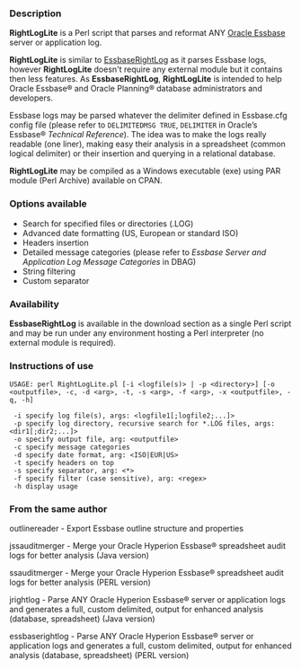 ### Description ###

**RightLogLite** is a Perl script that parses and reformat ANY [Oracle Essbase](http://www.oracle.com/appserver/business-intelligence/essbase.html) server or application log.

**RightLogLite** is similar to [EssbaseRightLog](http://code.google.com/p/essbaserightlog/) as it parses Essbase logs, however **RightLogLite** doesn't require any external module but it contains then less features. As **EssbaseRightLog**, **RightLogLite** is intended to help Oracle Essbase® and Oracle Planning® database administrators and developers.

Essbase logs may be parsed whatever the delimiter defined in Essbase.cfg config file (please refer to `DELIMITEDMSG TRUE`, `DELIMITER` in Oracle’s Essbase® _Technical Reference_).
The idea was to make the logs really readable (one liner), making easy their analysis in a spreadsheet (common logical delimiter) or their insertion and querying in a relational database.

**RightLogLite** may be compiled as a Windows executable (exe) using PAR module (Perl Archive) available on CPAN.


### Options available ###

  * Search for specified files or directories (.LOG)
  * Advanced date formatting (US, European or standard ISO)
  * Headers insertion
  * Detailed message categories (please refer to _Essbase Server and Application Log Message Categories_ in DBAG)
  * String filtering
  * Custom separator


### Availability ###

**EssbaseRightLog** is available in the download section as a single Perl script and may be run under any environment hosting a Perl interpreter (no external module is required).
### Instructions of use ###

```
USAGE: perl RightLogLite.pl [-i <logfile(s)> | -p <directory>] [-o <outputfile>, -c, -d <arg>, -t, -s <arg>, -f <arg>, -x <outputfile>, -q, -h]

 -i specify log file(s), args: <logfile1[;logfile2;...]>
 -p specify log directory, recursive search for *.LOG files, args: <dir1[;dir2;...]>
 -o specify output file, arg: <outputfile>
 -c specify message categories
 -d specify date format, arg: <ISO|EUR|US>
 -t specify headers on top
 -s specify separator, arg: <*>
 -f specify filter (case sensitive), arg: <regex>
 -h display usage
```


### From the same author ###

outlinereader - Export Essbase outline structure and properties

jssauditmerger - Merge your Oracle Hyperion Essbase® spreadsheet audit logs for better analysis (Java version)

ssauditmerger - Merge your Oracle Hyperion Essbase® spreadsheet audit logs for better analysis (PERL version)

jrightlog  - Parse ANY Oracle Hyperion Essbase® server or application logs and generates a full, custom delimited, output for enhanced analysis (database, spreadsheet) (Java version)

essbaserightlog - Parse ANY Oracle Hyperion Essbase® server or application logs and generates a full, custom delimited, output for enhanced analysis (database, spreadsheet) (PERL version)
